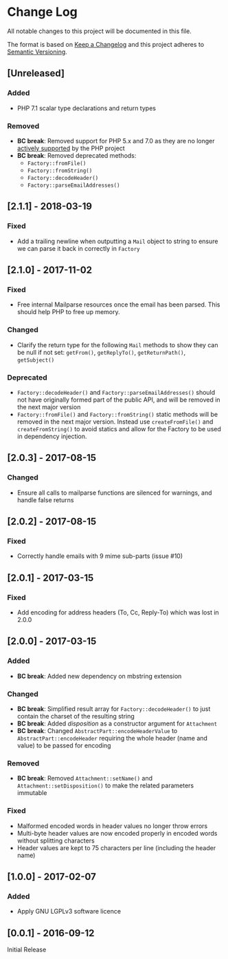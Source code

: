 # Change Log
All notable changes to this project will be documented in this file.

The format is based on [Keep a Changelog](http://keepachangelog.com/) 
and this project adheres to [Semantic Versioning](http://semver.org/).

## [Unreleased]
### Added
- PHP 7.1 scalar type declarations and return types
### Removed
- **BC break**: Removed support for PHP 5.x and 7.0 as they are no longer
[actively supported](https://php.net/supported-versions.php) by the PHP project
- **BC break**: Removed deprecated methods:
    - `Factory::fromFile()`
    - `Factory::fromString()`
    - `Factory::decodeHeader()`
    - `Factory::parseEmailAddresses()`

## [2.1.1] - 2018-03-19
### Fixed
- Add a trailing newline when outputting a `Mail` object to string to ensure we
can parse it back in correctly in `Factory`

## [2.1.0] - 2017-11-02
### Fixed
- Free internal Mailparse resources once the email has been parsed. This should
help PHP to free up memory.
### Changed
- Clarify the return type for the following `Mail` methods to show they can be
null if not set: `getFrom()`, `getReplyTo()`, `getReturnPath()`, `getSubject()`
### Deprecated
- `Factory::decodeHeader()` and `Factory::parseEmailAddresses()` should not have
originally formed part of the public API, and will be removed in the next major
version 
- `Factory::fromFile()` and `Factory::fromString()` static methods will be
removed in the next major version. Instead use `createFromFile()` and
`createFromString()` to avoid statics and allow for the Factory to be used in
dependency injection. 

## [2.0.3] - 2017-08-15
### Changed
- Ensure all calls to mailparse functions are silenced for warnings, and handle false returns

## [2.0.2] - 2017-08-15
### Fixed
- Correctly handle emails with 9 mime sub-parts (issue #10)

## [2.0.1] - 2017-03-15
### Fixed
- Add encoding for address headers (To, Cc, Reply-To) which was lost in 2.0.0

## [2.0.0] - 2017-03-15
### Added
- **BC break**: Added new dependency on mbstring extension
### Changed
- **BC break**: Simplified result array for `Factory::decodeHeader()` to just
  contain the charset of the resulting string
- **BC break**: Added *disposition* as a constructor argument for `Attachment`
- **BC break**: Changed `AbstractPart::encodeHeaderValue` to `AbstractPart::encodeHeader`
  requiring the whole header (name and value) to be passed for encoding
### Removed
- **BC break**: Removed `Attachment::setName()` and
  `Attachment::setDisposition()` to make the related parameters immutable
### Fixed
- Malformed encoded words in header values no longer throw errors
- Multi-byte header values are now encoded properly in encoded words without
   splitting characters
- Header values are kept to 75 characters per line (including the header name)

## [1.0.0] - 2017-02-07
### Added
- Apply GNU LGPLv3 software licence

## [0.0.1] - 2016-09-12
Initial Release
